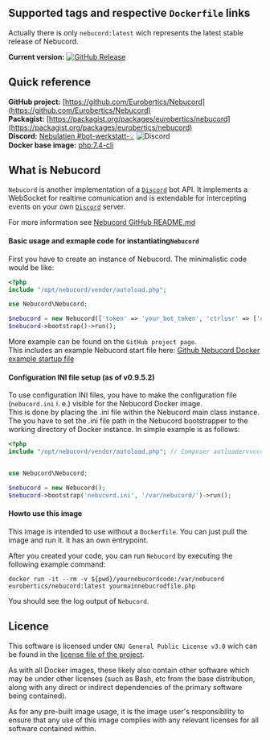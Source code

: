  ## Supported tags and respective ```Dockerfile``` links

Actually there is only ```nebucord:latest``` wich represents the
latest stable release of Nebucord.

**Current version:** [![GitHub Release](https://img.shields.io/github/release/eurobertics/nebucord.svg?colorB=brightgreen&label=latest-stable)](https://github.com/eurobertics/nebucord)

## Quick reference

**GitHub project:** [https://github.com/Eurobertics/Nebucord](https://github.com/Eurobertics/Nebucord)  
**Packagist:** [https://packagist.org/packages/eurobertics/nebucord](https://packagist.org/packages/eurobertics/nebucord)  
**Discord:** [Nebulatien #bot-werkstatt-💡](https://discord.gg/fVHmDD3) ![Discord](https://img.shields.io/discord/429204025678757899)  
**Docker base image:** [php:7.4-cli](https://hub.docker.com/_/php)

## What is Nebucord

```Nebucord``` is another implementation of a [```Discord```](https://discordapp.com) bot API.
It implements a WebSocket for realtime comunication and is extendable for intercepting
events on your own [```Discord```](https://discordapp.com) server.

For more information see [Nebucord GitHub README.md](https://github.com/Eurobertics/Nebucord/blob/master/README.md)

#### Basic usage and exmaple code for instantiating```Nebucord```

First you have to create an instance of Nebucord. The minimalistic code would be like:

```php
<?php
include "/opt/nebucord/vendor/autoload.php";

use Nebucord\Nebucord;

$nebucord = new Nebucord(['token' => 'your_bot_token', 'ctrlusr' => ['controluser-snowflake1', 'controluser-snowflake2']]);
$nebucord->bootstrap()->run();
```

More example can be found on the ```GitHub project page```.  
This includes an example Nebucord start file here: [Github Nebucord Docker example startup file](https://github.com/Eurobertics/Nebucord/blob/master/Docker/nebucord_example.php)

#### Configuration INI file setup (as of v0.9.5.2)

To use configuration INI files, you have to make the configuration file (`nebucord.ini` i. e.) visible for the Nebucord Docker image.  
This is done by placing the .ini file within the Nebucord main class instance. The you have to set the .ini file path in the Nebucord bootstrapper
to the working directory of Docker instance. In simple example is as follows:

```php
<?php
include "/opt/nebucord/vendor/autoload.php"; // Composer autloadervvccccnirbeddtetteuubtdgllegehnnbfnbhtbhcnlv


use Nebucord\Nebucord;

$nebucord = new Nebucord();
$nebucord->bootstrap('nebucord.ini', '/var/nebucord/')->run();
```


#### Howto use this image

This image is intended to use without a ```Dockerfile```. You can just pull the image
and run it. It has an own entrypoint.

After you created your code, you can run ```Nebucord``` by executing the following example command:

```docker run -it --rm -v ${pwd}/yournebucordcode:/var/nebucord eurobertics/nebucord:latest yourmainnebucrodfile.php```

You should see the log output of ```Nebucord```.

## Licence

This software is licensed under ```GNU General Public License v3.0``` wich can be found in
the [license file of the project](https://github.com/Eurobertics/Nebucord/blob/master/LICENSE).

As with all Docker images, these likely also contain other software which may be under other
licenses (such as Bash, etc from the base distribution, along with any direct or indirect
dependencies of the primary software being contained).

As for any pre-built image usage, it is the image user's responsibility to ensure that any use
of this image complies with any relevant licenses for all software contained within.